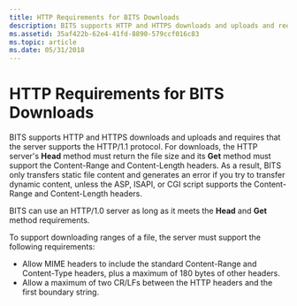 ```yaml
---
title: HTTP Requirements for BITS Downloads
description: BITS supports HTTP and HTTPS downloads and uploads and requires that the server supports the HTTP/1.1 protocol.
ms.assetid: 35af422b-62e4-41fd-8890-579ccf016c83
ms.topic: article
ms.date: 05/31/2018
---
```


# HTTP Requirements for BITS Downloads

BITS supports HTTP and HTTPS downloads and uploads and requires that the server supports the HTTP/1.1 protocol. For downloads, the HTTP server's **Head** method must return the file size and its **Get** method must support the Content-Range and Content-Length headers. As a result, BITS only transfers static file content and generates an error if you try to transfer dynamic content, unless the ASP, ISAPI, or CGI script supports the Content-Range and Content-Length headers.

BITS can use an HTTP/1.0 server as long as it meets the **Head** and **Get** method requirements.

To support downloading ranges of a file, the server must support the following requirements:

-   Allow MIME headers to include the standard Content-Range and Content-Type headers, plus a maximum of 180 bytes of other headers.
-   Allow a maximum of two CR/LFs between the HTTP headers and the first boundary string.

 

 




